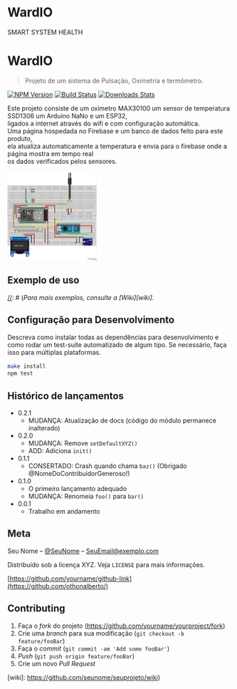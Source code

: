 # WardIO
SMART SYSTEM HEALTH
# WardIO
> Projeto de um sistema de Pulsação, Oximetria e termômetro.

[![NPM Version][npm-image]][npm-url]
[![Build Status][travis-image]][travis-url]
[![Downloads Stats][npm-downloads]][npm-url]

Este projeto consiste de um oximetro MAX30100 um sensor de temperatura SSD1306 um Arduino NaNo e um ESP32,</br> 
ligados a internet através do wifi e com configuração automática.</br>
Uma página hospedada no Firebase e um banco de dados feito para este produto,</br>
ela atualiza automaticamente a temperatura e envia para o firebase onde a página mostra em tempo real </br>
os dados verificados pelos sensores.

<img src="https://github.com/alcamilo/WardIO/blob/master/Imagens/WardIONano_bb.jpg" width="200" height="200" />



## Exemplo de uso

[//]: # (Alguns exemplos interessantes e úteis sobre como seu projeto pode ser utilizado. Adicione blocos de códigos e, se necessário, screenshots.)


[//]: # (_Para mais exemplos, consulte a [Wiki][wiki]._ 

## Configuração para Desenvolvimento

Descreva como instalar todas as dependências para desenvolvimento e como rodar um test-suite automatizado de algum tipo. Se necessário, faça isso para múltiplas plataformas.

```sh
make install
npm test
```

## Histórico de lançamentos

* 0.2.1
    * MUDANÇA: Atualização de docs (código do módulo permanece inalterado)
* 0.2.0
    * MUDANÇA: Remove `setDefaultXYZ()`
    * ADD: Adiciona `init()`
* 0.1.1
    * CONSERTADO: Crash quando chama `baz()` (Obrigado @NomeDoContribuidorGeneroso!)
* 0.1.0
    * O primeiro lançamento adequado
    * MUDANÇA: Renomeia `foo()` para `bar()`
* 0.0.1
    * Trabalho em andamento

## Meta

Seu Nome – [@SeuNome](https://twitter.com/...) – SeuEmail@exemplo.com

Distribuído sob a licença XYZ. Veja `LICENSE` para mais informações.

[https://github.com/yourname/github-link](https://github.com/othonalberto/)

## Contributing

1. Faça o _fork_ do projeto (<https://github.com/yourname/yourproject/fork>)
2. Crie uma _branch_ para sua modificação (`git checkout -b feature/fooBar`)
3. Faça o _commit_ (`git commit -am 'Add some fooBar'`)
4. _Push_ (`git push origin feature/fooBar`)
5. Crie um novo _Pull Request_

[npm-image]: https://img.shields.io/npm/v/datadog-metrics.svg?style=flat-square
[npm-url]: https://npmjs.org/package/datadog-metrics
[npm-downloads]: https://img.shields.io/npm/dm/datadog-metrics.svg?style=flat-square
[travis-image]: https://img.shields.io/travis/dbader/node-datadog-metrics/master.svg?style=flat-square
[travis-url]: https://travis-ci.org/dbader/node-datadog-metrics
[wiki]: https://github.com/seunome/seuprojeto/wiki)

